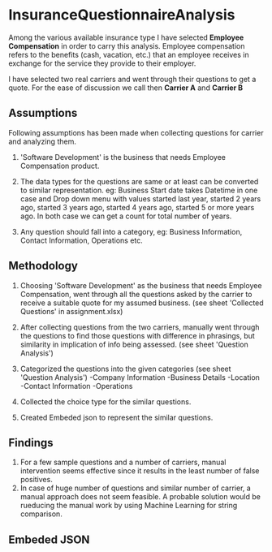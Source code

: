 # InsuranceQuestionnaireAnalysis

Among the various available insurance type I have selected **Employee Compensation** in order to carry this analysis. Employee compensation refers to the benefits (cash, vacation, etc.) that an employee receives in exchange for the service they provide to their employer.

I have selected two real carriers and went through their questions to get a quote. For the ease of discussion we call then **Carrier A** and **Carrier B**

## Assumptions

Following assumptions has been made when collecting questions for carrier and analyzing them.

1. 'Software Development' is the business that needs Employee Compensation product.

2. The data types for the questions are same or at least can be converted to similar representation.
   eg: Business Start date takes Datetime in one case and Drop down menu with values started last year, started 2 years ago, started 3 years ago, started 4 years ago, started 5 or more years ago. In both case we can get a count for total number of years.

3. Any question should fall into a category, eg: Business Information, Contact Information, Operations etc.

## Methodology

1. Choosing 'Software Development' as the business that needs Employee Compensation, went through all the questions asked by the carrier to receive a suitable quote for my assumed business. (see sheet 'Collected Questions' in assignment.xlsx)

2. After collecting questions from the two carriers, manually went through the questions to find those questions with difference in phrasings, but similarity in implication of info being assessed. (see sheet 'Question Analysis')

3. Categorized the questions into the given categories (see sheet 'Question Analysis')
   -Company Information
   -Business Details
   -Location
   -Contact Information
   -Operations

4. Collected the choice type for the similar questions.
5. Created Embeded json to represent the similar questions.

## Findings

1. For a few sample questions and a number of carriers, manual intervention seems effective
   since it results in the least number of false positives.
2. In case of huge number of questions and similar number of carrier, a manual approach does
   not seem feasible. A probable solution would be rueducing the manual work by using Machine Learning for string comparison.

## Embeded JSON
